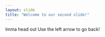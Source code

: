 ```yaml
---
layout: slide
title: "Welcome to our second slide!"
---
```

Imma head out
Use the left arrow to go back!
